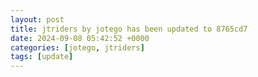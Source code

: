 ```yaml
---
layout: post
title: jtriders by jotego has been updated to 8765cd7
date: 2024-09-08 05:42:52 +0000
categories: [jotego, jtriders]
tags: [update]
---
```


